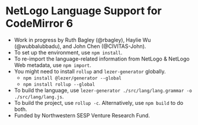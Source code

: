 # NetLogo Language Support for CodeMirror 6

- Work in progress by Ruth Bagley (@rbagley), Haylie Wu (@wubbalubbadu), and John Chen (@CIVITAS-John).
- To set up the environment, use `npm install`.
- To re-import the language-related information from NetLogo & NetLogo Web metadata, use `npm import`.
- You might need to install `rollup` and `lezer-generator` globally.
  - `npm install @lezer/generator --global`
  - `npm install rollup --global`
- To build the language, use `lezer-generator ./src/lang/lang.grammar -o ./src/lang/lang.js`.
- To build the project, use `rollup -c`. Alternatively, use `npm build` to do both.
- Funded by Northwestern SESP Venture Research Fund.
